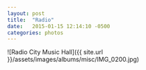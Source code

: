 ```yaml
---
layout: post
title:  "Radio"
date:   2015-01-15 12:14:10 -0500
categories: photos
---
```


![Radio City Music Hall]({{ site.url }}/assets/images/albums/misc/IMG_0200.jpg)
<br/><br/>
